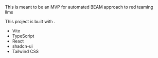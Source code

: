 This is meant to be an MVP for automated BEAM approach to red teaming llms



This project is built with .

- Vite
- TypeScript
- React
- shadcn-ui
- Tailwind CSS

